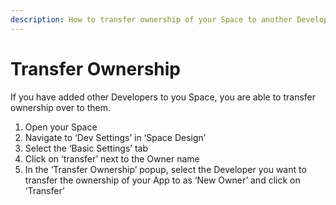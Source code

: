 ```yaml
---
description: How to transfer ownership of your Space to another Developer
---
```


# Transfer Ownership

If you have added other Developers to you Space, you are able to transfer ownership over to them.

1. Open your Space
2. Navigate to ‘Dev Settings’ in ‘Space Design’
3. Select the ‘Basic Settings’ tab
4. Click on ‘transfer’ next to the Owner name
5. In the ‘Transfer Ownership’ popup, select the Developer you want to transfer the ownership of your App to as ‘New Owner’ and click on ‘Transfer’

